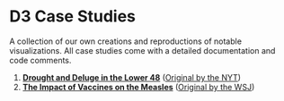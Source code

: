 # D3 Case Studies

A collection of our own creations and reproductions of notable visualizations. All case studies come with a detailed documentation and code comments.

1. **[Drought and Deluge in the Lower 48](case-study_drought)** ([Original by the NYT](https://archive.nytimes.com/www.nytimes.com/interactive/2012/08/11/sunday-review/drought-history.html))
2. **[The Impact of Vaccines on the Measles](case-study_measles-and-vaccines)** ([Original by the WSJ](http://graphics.wsj.com/infectious-diseases-and-vaccines/))
